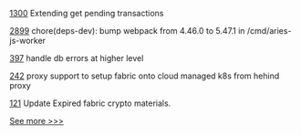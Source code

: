 
[1300](https://github.com/hyperledger/iroha/pull/1300) Extending get pending transactions

[2899](https://github.com/hyperledger/aries-framework-go/pull/2899) chore(deps-dev): bump webpack from 4.46.0 to 5.47.1 in /cmd/aries-js-worker

[397](https://github.com/hyperledger-labs/Scorex/pull/397) handle db errors at higher level

[242](https://github.com/hyperledger-labs/minifabric/pull/242) proxy support to setup fabric onto cloud managed k8s from hehind proxy

[121](https://github.com/hyperledger-labs/weaver-dlt-interoperability/pull/121) Update Expired fabric crypto materials.


[See more >>>](https://start-here.hyperledger.org/pull-requests)

